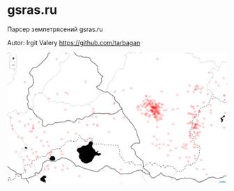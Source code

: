 # gsras.ru
Парсер землетрясений gsras.ru

Autor: Irgit Valery https://github.com/tarbagan


![Иллюстрация к проекту](https://raw.githubusercontent.com/tarbagan/gsras.ru/master/Screenshot_2019-04-06%20%D0%9F%D0%B0%D1%80%D1%81%D0%B5%D1%80%20%D0%B7%D0%B5%D0%BC%D0%BB%D0%B5%D1%82%D1%80%D1%8F%D1%81%D0%B5%D0%BD%D0%B8%D0%B9.png)
